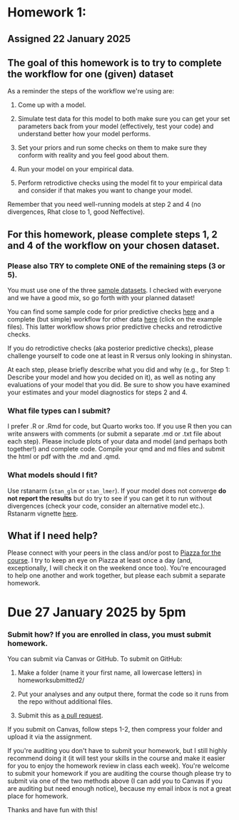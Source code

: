 # Homework 1: 
## Assigned 22 January 2025

## The goal of this homework is to try to complete the workflow for one (given) dataset


As a reminder the steps of the workflow we're using are:

1. Come up with a model.

2. Simulate test data for this model to both make sure you can get your set parameters back from your model (effectively, test your code) and understand better how your model performs. 

3. Set your priors and run some checks on them to make sure they conform with reality and you feel good about them.

4. Run your model on your empirical data. 

5. Perform retrodictive checks using the model fit to your empirical data and consider if that makes you want to change your model.

Remember that you need well-running models at step 2 and 4 (no divergences, Rhat close to 1, good Neffective).

## For this homework, please complete steps 1, 2 and 4 of the workflow on your chosen dataset.
### Please also TRY to complete ONE of the remaining steps (3 or 5).

You must use one of the three [sample datasets](https://github.com/temporalecologylab/bayes2025homework/blob/main/analyses/datasetsbayes.R). I checked with everyone and we have a good mix, so go forth with your planned dataset!

You can find some sample code for prior predictive checks [here](https://github.com/temporalecologylab/bayesclassdatasetsnmore/blob/main/analyses/misc/priorpc.R) and a complete (but simple) workflow for other data [here](https://github.com/lizzieinvancouver/bayesianflowsexample) (click on the example files). This latter workflow shows prior predictive checks and retrodictive checks. 

If you do retrodictive checks (aka posterior predictive checks), please challenge yourself to code one at least in R versus only looking in shinystan. 

At each step, please briefly describe what you did and why (e.g., for Step 1: Describe your model and how you decided on it), as well as noting any evaluations of your model that you did. Be sure to show you have examined your estimates and your model diagnostics for steps 2 and 4.  

### What file types can I submit?
I prefer .R or .Rmd for code, but Quarto works too. If you use R then you can write answers with comments (or submit a separate .md or .txt file about each step). Please include plots of your data and model (and perhaps both together!) and complete code. Compile your qmd and md files and submit the html or pdf with the .md and .qmd.

### What models should I fit?
Use rstanarm (`stan_glm` or `stan_lmer`). If your model does not converge **do not report the results** but do try to see if you can get it to run without divergences (check your code, consider an alternative model etc.). Rstanarm vignette [here](https://cran.r-project.org/web/packages/rstanarm/vignettes/rstanarm.html).

## What if I need help?

Please connect with your peers in the class and/or post to [Piazza for the course](https://piazza.com/class/m5y7uqp7w133cj). I try to keep an eye on Piazza at least once a day (and, exceptionally, I will check it on the weekend once too). You're encouraged to help one another and work together, but please each submit a separate homework.  

# Due 27 January 2025 by 5pm

### Submit how? If you are enrolled in class, you must submit homework.
You can submit via Canvas or GitHub. To submit on GitHub:

1. Make a folder (name it your first name, all lowercase letters) in homeworksubmitted2/

2. Put your analyses and any output there, format the code so it runs from the repo without additional files.

3. Submit this as [a pull request](https://docs.github.com/en/pull-requests/collaborating-with-pull-requests/proposing-changes-to-your-work-with-pull-requests/creating-a-pull-request). 

If you submit on Canvas, follow steps 1-2, then compress your folder and upload it via the assignment. 

If you're auditing you don't have to submit your homework, but I still highly recommend doing it (it will test your skills in the course and make it easier for you to enjoy the homework review in class each week). You're welcome to submit your homework if you are auditing the course though please try to submit via one of the two methods above (I can add you to Canvas if you are auditing but need enough notice), because my email inbox is not a great place for homework. 

Thanks and have fun with this! 
